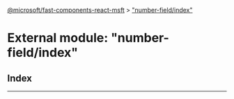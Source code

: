 [@microsoft/fast-components-react-msft](../README.md) > ["number-field/index"](../modules/_number_field_index_.md)

# External module: "number-field/index"

## Index

---

